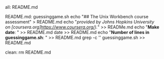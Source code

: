 all: README.md

README.md: guessinggame.sh
        echo "## The Unix Workbench course assessment" > README.md
        echo "*provided by Johns Hopkins University on [coursera.org]https://www.coursera.org/).*" >> READMe.md
        echo "**Make date**: " >> README.md
        date >> README.md
        echo "**Number of lines in guessinggame.sh**: " >> README.md
        grep -c '' guessinggame.sh >> README.md

clean:
rm README.md

